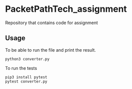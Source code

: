 # PacketPathTech_assignment
Repository that contains code for assignment

## Usage

To be able to run the file and print the result.

`python3 converter.py` 

To run the tests
```
pip3 install pytest
pytest converter.py
```
